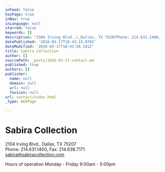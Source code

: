 ```yaml
---
inFeed: false
hasPage: true
inNav: true
inLanguage: null
starred: false
keywords: []
description: "2104 Irving Blvd.,\_Dallas, TX 75207Phone: 214.631.1400, Fax: 214.638.7171sabira@sabiracollection.com"
datePublished: '2016-03-17T18:43:15.070Z'
dateModified: '2016-03-17T18:41:50.101Z'
title: Sabira Collection
author: []
sourcePath: _posts/2016-03-17-contact.md
published: true
authors: []
publisher:
  name: null
  domain: null
  url: null
  favicon: null
url: contact/index.html
_type: WebPage

---
```

# Sabira Collection

2104 Irving Blvd., Dallas, TX 75207  
Phone: 214.631.1400, Fax: 214.638.7171  
sabira@sabiracollection.com

Hours of operation Monday - Friday 9:00am - 5:00pm

[][0]

[0]: mailto:sabira@sbcglobal.net